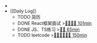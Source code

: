 -
- [[Daily Log]]
	- TODO 简历
	- DONE React框架面试 >[🍅🍅🍅🍅 101min](#agenda-pomo://?t=f-1691469772942-1500%2Cf-1691471278911-1500%2Cf-1691472818027-1500%2Cf-1691474409315-1500%2Cp-1691477401648-2)
	- DONE JS、TS练习 >[🍅🍅 65min](#agenda-pomo://?t=f-1691464423451-1500%2Cf-1691468260308-1500%2Cp-1691480651852-874)
	- TODO leetcode >[🍅🍅🍅🍅🍅🍅 150min](#agenda-pomo://?t=f-1691484035378-1500%2Cf-1691485658450-1500%2Cf-1691487190782-1500%2Cf-1691489474210-1500%2Cf-1691504027582-1500%2Cf-1691506569063-1500)